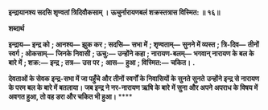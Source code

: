 **इन्द्रायानश्य सदसि शृण्वतां त्रिदिवौकसाम् ।** **ऊचुर्नारायणबलं शक्रस्तत्रास विस्मित: ॥ १६॥** 

**शब्दार्थ** 

**इन्द्राय—** **इन्द्र को** **; आनश्य—** **झुक कर** **; सदसि—** **सभा में** **; शृण्वताम्—** **सुनने में व्यस्त** **; त्रि-दिव—** **तीनों स्वर्ग** **; ओकसाम्—** **जिनके निवासी** **; ऊचु:—** **उन्होंने कहा** **; नारायण-बलम्—** **भगवान् नारायण के बल के बारे में** **; शक्र:—** **इन्द्र** **; तत्र—** **उस पर** **;** **आस—** **हुआ** **; विस्मित:—** **चकित।** **.** 

**देवताओं के सेवक इन्द्र-सभा में जा पहुँचे और तीनों स्वर्गों के निवासियों के सुनते सुनते** **उन्होंने इन्द्र से नारायण के परम बल के बारे में बतलाया। जब इन्द्र ने नर-नारायण ऋषि के बारे** **में सुना और अपने अपराध के विषय में अवगत हुआ, तो वह डरा और चकित भी हुआ।** **** 